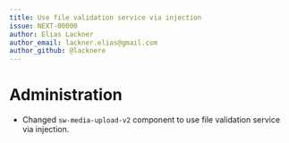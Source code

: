 ```yaml
---
title: Use file validation service via injection
issue: NEXT-00000
author: Elias Lackner
author_email: lackner.elias@gmail.com
author_github: @lacknere
---
```

# Administration
* Changed `sw-media-upload-v2` component to use file validation service via injection.
